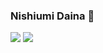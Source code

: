 ### Nishiumi Daina 👋
![](http://github-profile-summary-cards.vercel.app/api/cards/profile-details?username=nishiumidaina&theme=dracula)
![](http://github-profile-summary-cards.vercel.app/api/cards/most-commit-language?username=nishiumidaina&theme=dracula)
<!--
**nishiumidaina/nishiumidaina** is a ✨ _special_ ✨ repository because its `README.md` (this file) appears on your GitHub profile.

Here are some ideas to get you started:

- 🔭 I’m currently working on ...
- 🌱 I’m currently learning ...
- 👯 I’m looking to collaborate on ...
- 🤔 I’m looking for help with ...
- 💬 Ask me about ...
- 📫 How to reach me: ...
- 😄 Pronouns: ...
- ⚡ Fun fact: ...
-->
